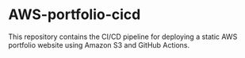 # AWS-portfolio-cicd
This repository contains the CI/CD pipeline for deploying a static AWS portfolio website using Amazon S3 and GitHub Actions.
